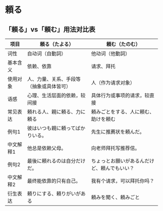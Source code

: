 # 頼る

## 「頼る」vs「頼む」用法对比表

| 项目         | 頼る（たよる）                            | 頼む（たのむ）                            |
|--------------|-------------------------------------------|-------------------------------------------|
| 词性         | 自动词（自動詞）                          | 他动词（他動詞）                          |
| 基本含义     | 依赖、依靠                                 | 请求、拜托                                 |
| 使用对象     | 人、力量、关系、手段等（抽象或具体皆可）  | 人（作为请求对象）                        |
| 语感         | 心理、生活层面的依赖，较间接              | 具体行为或事项的请求，较直接              |
| 常见表达     | 頼れる人、親に頼る、力に頼る              | 頼みごとをする、人に頼む、助けを頼む     |
| 例句1        | 彼はいつも親に頼ってばかりいる。          | 先生に推薦状を頼んだ。                    |
| 中文解释1    | 他总是依赖父母。                           | 向老师拜托写推荐信。                      |
| 例句2        | 最後に頼れるのは自分だけだ。              | ちょっとお願いがあるんだけど、頼んでもいい？ |
| 中文解释2    | 最终能依靠的只有自己。                     | 我有个请求，可以拜托你吗？               |
| 衍生表达     | 頼りにする、頼りがいがある                 | 頼みを聞く、頼みごと                       |
